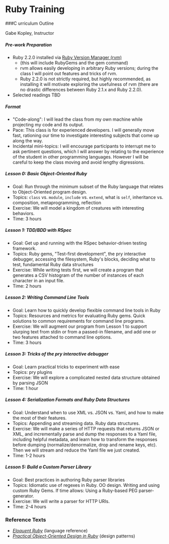 # Ruby Training
###C urriculum Outline

Gabe Kopley, Instructor

##### Pre-work Preparation

* Ruby 2.2.0 installed via [Ruby Version Manager (rvm)](https://rvm.io/)
    - (this will include RubyGems and the gem command)
    - rvm allows easily developing in arbitrary Ruby versions; during the class I will point out features and tricks of rvm.
    - Ruby 2.2.0 is not strictly required, but highly recommended, as installing it will motivate exploring the usefulness of rvm (there are no drastic differences between Ruby 2.1.x and Ruby 2.2.0).
* Selected readings TBD

##### Format
* "Code-along": I will lead the class from my own machine while projecting my code and its output.
* Pace: This class is for experienced developers. I will generally move fast, rationing our time to investigate interesting subjects that come up along the way.
* Incidental mini-topics: I will encourage participants to interrupt me to ask pertinent questions, which I will answer by relating to the experience of the student in other programming languages. However I will be careful to keep the class moving and avoid lengthy digressions.

##### Lesson 0: Basic Object-Oriented Ruby 
* Goal: Run through the minimum subset of the Ruby language that relates to Object-Oriented program design.
* Topics: `class` vs. `module`, `include` vs. `extend`, what is `self`, inheritance vs. composition, metaprogramming, reflection
* Exercise: We will model a kingdom of creatures with interesting behaviors.
* Time: 3 hours

##### Lesson 1: TDD/BDD with RSpec
* Goal: Get up and running with the RSpec behavior-driven testing framework.
* Topics: Ruby gems, "Test-first development", the pry interactive debugger, accessing the filesystem, Ruby's blocks, deciding what to test, fundamental Ruby data structures
* Exercise: While writing tests first, we will create a program that generates a CSV histogram of the number of instances of each character in an input file.
* Time: 2 hours

##### Lesson 2: Writing Command Line Tools
* Goal: Learn how to quickly develop flexible command line tools in Ruby
* Topics: Resources and metrics for evaluating Ruby gems. Quick solutions to common requirements for command line programs.
* Exercise: We will augment our program from Lesson 1 to support slurping text from stdin or from a passed-in filename, and add one or two features attached to command line options.
* Time: 3 hours

##### Lesson 3: Tricks of the pry interactive debugger
* Goal: Learn practical tricks to experiment with ease
* Topics: pry plugins
* Exercise: We will explore a complicated nested data structure obtained by parsing JSON
* Time:  1 hour

##### Lesson 4: Serialization Formats and Ruby Data Structures
* Goal: Understand when to use XML vs. JSON vs. Yaml, and how to make the most of their features.
* Topics: Appending and streaming data. Ruby data structures.
* Exercise: We will make a series of HTTP requests that returns JSON or XML, and incrementally parse and dump the responses to a Yaml file, including helpful metadata, and learn how to transform the responses before dumping (normalize/denormalize, drop and rename keys, etc). Then we will stream and reduce the Yaml file we just created.
* Time:  1-2 hours

##### Lesson 5: Build a Custom Parser Library
* Goal: Best practices in authoring Ruby parser libraries
* Topics: Idiomatic use of regexes in Ruby. OO design. Writing and using custom Ruby Gems. If time allows: Using a Ruby-based PEG parser-generator.
* Exercise: We will write a parser for HTTP URIs.
* Time: 2-4 hours

### Reference Texts

* [_Eloquent Ruby_](http://www.amazon.com/Eloquent-Ruby-Addison-Wesley-Professional-Series/dp/0321584104) (language reference)
* [_Practical Object-Oriented Design in Ruby_](http://www.amazon.com/Practical-Object-Oriented-Design-Ruby-Addison-Wesley/dp/0321721330) (design patterns)
